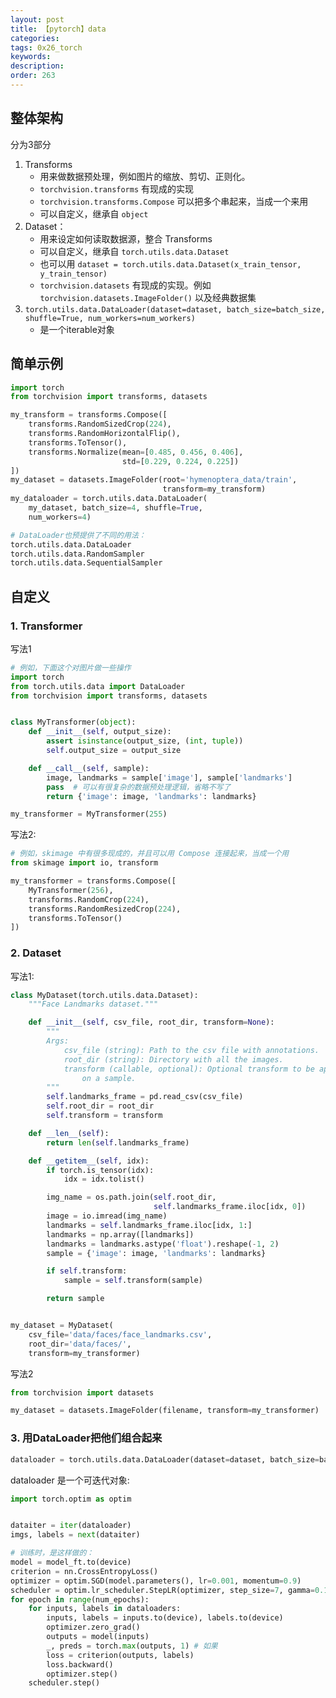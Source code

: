 ```yaml
---
layout: post
title: 【pytorch】data
categories:
tags: 0x26_torch
keywords:
description:
order: 263
---
```



## 整体架构
分为3部分
1. Transforms
    - 用来做数据预处理，例如图片的缩放、剪切、正则化。
    - `torchvision.transforms` 有现成的实现
    - `torchvision.transforms.Compose` 可以把多个串起来，当成一个来用
    - 可以自定义，继承自 `object`
2. Dataset：
    - 用来设定如何读取数据源，整合 Transforms
    - 可以自定义，继承自 `torch.utils.data.Dataset`
    - 也可以用 `dataset = torch.utils.data.Dataset(x_train_tensor, y_train_tensor)`
    - `torchvision.datasets` 有现成的实现。例如 `torchvision.datasets.ImageFolder()` 以及经典数据集
3. `torch.utils.data.DataLoader(dataset=dataset, batch_size=batch_size, shuffle=True, num_workers=num_workers)`
    - 是一个iterable对象




## 简单示例

```python
import torch
from torchvision import transforms, datasets

my_transform = transforms.Compose([
    transforms.RandomSizedCrop(224),
    transforms.RandomHorizontalFlip(),
    transforms.ToTensor(),
    transforms.Normalize(mean=[0.485, 0.456, 0.406],
                         std=[0.229, 0.224, 0.225])
])
my_dataset = datasets.ImageFolder(root='hymenoptera_data/train',
                                  transform=my_transform)
my_dataloader = torch.utils.data.DataLoader(
    my_dataset, batch_size=4, shuffle=True,
    num_workers=4)

# DataLoader也预提供了不同的用法：
torch.utils.data.DataLoader
torch.utils.data.RandomSampler
torch.utils.data.SequentialSampler
```


## 自定义
### 1. Transformer


写法1
```python
# 例如，下面这个对图片做一些操作
import torch
from torch.utils.data import DataLoader
from torchvision import transforms, datasets


class MyTransformer(object):
    def __init__(self, output_size):
        assert isinstance(output_size, (int, tuple))
        self.output_size = output_size

    def __call__(self, sample):
        image, landmarks = sample['image'], sample['landmarks']
        pass  # 可以有很复杂的数据预处理逻辑，省略不写了
        return {'image': image, 'landmarks': landmarks}

my_transformer = MyTransformer(255)
```

写法2:
```python
# 例如，skimage 中有很多现成的，并且可以用 Compose 连接起来，当成一个用
from skimage import io, transform

my_transformer = transforms.Compose([
    MyTransformer(256),
    transforms.RandomCrop(224),
    transforms.RandomResizedCrop(224),
    transforms.ToTensor()
])
```

### 2. Dataset

写法1:
```python
class MyDataset(torch.utils.data.Dataset):
    """Face Landmarks dataset."""

    def __init__(self, csv_file, root_dir, transform=None):
        """
        Args:
            csv_file (string): Path to the csv file with annotations.
            root_dir (string): Directory with all the images.
            transform (callable, optional): Optional transform to be applied
                on a sample.
        """
        self.landmarks_frame = pd.read_csv(csv_file)
        self.root_dir = root_dir
        self.transform = transform

    def __len__(self):
        return len(self.landmarks_frame)

    def __getitem__(self, idx):
        if torch.is_tensor(idx):
            idx = idx.tolist()

        img_name = os.path.join(self.root_dir,
                                self.landmarks_frame.iloc[idx, 0])
        image = io.imread(img_name)
        landmarks = self.landmarks_frame.iloc[idx, 1:]
        landmarks = np.array([landmarks])
        landmarks = landmarks.astype('float').reshape(-1, 2)
        sample = {'image': image, 'landmarks': landmarks}

        if self.transform:
            sample = self.transform(sample)

        return sample


my_dataset = MyDataset(
    csv_file='data/faces/face_landmarks.csv',
    root_dir='data/faces/',
    transform=my_transformer)
```

写法2
```python
from torchvision import datasets

my_dataset = datasets.ImageFolder(filename, transform=my_transformer)
```

### 3. 用DataLoader把他们组合起来


```python
dataloader = torch.utils.data.DataLoader(dataset=dataset, batch_size=batch_size, shuffle=True, num_workers=num_workers)
```


dataloader 是一个可迭代对象:
```python
import torch.optim as optim


dataiter = iter(dataloader)
imgs, labels = next(dataiter)

# 训练时，是这样做的：
model = model_ft.to(device)
criterion = nn.CrossEntropyLoss()
optimizer = optim.SGD(model.parameters(), lr=0.001, momentum=0.9)
scheduler = optim.lr_scheduler.StepLR(optimizer, step_size=7, gamma=0.1) # 这是一个学习率下降的东西
for epoch in range(num_epochs):
    for inputs, labels in dataloaders:
        inputs, labels = inputs.to(device), labels.to(device)
        optimizer.zero_grad()
        outputs = model(inputs)
        _, preds = torch.max(outputs, 1) # 如果
        loss = criterion(outputs, labels)
        loss.backward()
        optimizer.step()
    scheduler.step()

```
